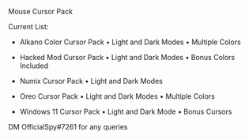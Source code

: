 Mouse Cursor Pack

Current List: 
- Alkano Color Cursor Pack
	 • Light and Dark Modes
	 • Multiple Colors

- Hacked Mod Cursor Pack
	 • Light and Dark Modes
	 • Bonus Colors Included

- Numix Cursor Pack
	 • Light and Dark Modes

- Oreo Cursor Pack
	 • Light and Dark Modes
	 • Multiple Colors

- Windows 11 Cursor Pack
	 • Light and Dark Mode
	 • Bonus Cursors

DM OfficialSpy#7261 for any queries
